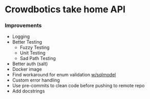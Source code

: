 # Crowdbotics take home API

### Improvements

* Logging
* Better Testing
    - Fuzzy Testing
    - Unit Testing
    - Sad Path Testing
* Better auth (salt)
* Docker image
* Find workaround for enum validation [w/sqlmodel](https://github.com/tiangolo/sqlmodel/pull/24)
* Custom error handling
* Use pre-commits to clean code before pushing to remote repo
* Add docstrings